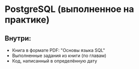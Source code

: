 # PostgreSQL (выполненное на практике)
## Внутри:
* Книга в формате PDF: "Основы языка SQL"
* Выполненные задания из книги (по главам)
* Код, написанный в определённую дату
